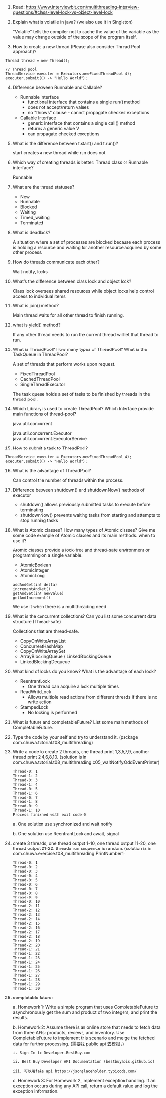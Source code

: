 1.  Read: https://www.interviewbit.com/multithreading-interview-questions/#class-level-lock-vs-object-level-lock
2.  Explain what is volatile in java? (we also use it in Singleton)

    "Volatile" tells the compiler not to cache the value of the variable as the value may change outside of the scope of the program itself.

3.  How to create a new thread (Please also consider Thread Pool approach)?

```
Thread thread = new Thread();

// Thread pool
ThreadService executer = Executors.newFixedThreadPool(4);
executer.submit(() -> "Hello World");
```

4.  Difference between Runnable and Callable?

    - Runnable Interface
      - functional interface that contains a single run() method
      - does not accept/return values
      - no "throws" clause - cannot propagate checked exceptions
    - Callable Interface
      - generic interface that contains a single call() method
      - returns a generic value V
      - can propagate checked exceptions

5.  What is the difference between t.start() and t.run()?

    start creates a new thread while run does not

6.  Which way of creating threads is better: Thread class or Runnable interface?

    Runnable

7.  What are the thread statuses?

    - New
    - Runnable
    - Blocked
    - Waiting
    - Timed_waiting
    - Terminated

8.  What is deadlock?

    A situation where a set of processes are blocked because each process is holding a resource and waiting for another resource acquired by some other process.

9.  How do threads communicate each other?

    Wait notify, locks

10. What’s the difference between class lock and object lock?

    Class lock oversees shared resources while object locks help control access to individual items

11. What is join() method?

    Main thread waits for all other thread to finish running.

12. what is yield() method?

    If any other thread needs to run the current thread will let that thread to run.

13. What is ThreadPool? How many types of ThreadPool? What is the TaskQueue in ThreadPool?

    A set of threads that perform works upon request.

    - FixedThreadPool
    - CachedThreadPool
    - SingleThreadExecutor

    The task queue holds a set of tasks to be finished by threads in the thread pool.

14. Which Library is used to create ThreadPool? Which Interface provide main functions of thread-pool?

    java.util.concurrent

    java.util.concurrent.Executor\
    java.util.concurrent.ExecutorService

15. How to submit a task to ThreadPool?

```
ThreadService executer = Executors.newFixedThreadPool(4);
executer.submit(() -> "Hello World");
```

16. What is the advantage of ThreadPool?

    Can control the number of threads within the process.

17. Difference between shutdown() and shutdownNow() methods of executor

    - shutdown() allows previously submitted tasks to execute before terminating
    - shutdownNow() prevents waiting tasks from starting and attempts to stop running tasks

18. What is Atomic classes? How many types of Atomic classes? Give me some code example of Atomic classes and its main methods. when to use it?

    Atomic classes provide a lock-free and thread-safe environment or programming on a single variable.

    - AtomicBoolean
    - AtomicInteger
    - AtomicLong

    ```
    addAndGet(int delta)
    incrementAndGet()
    getAndSet(int newValue)
    getAndIncrement()
    ```

    We use it when there is a multithreading need

19. What is the concurrent collections? Can you list some concurrent data structure (Thread-safe)

    Collections that are thread-safe.

    - CopyOnWriteArrayList
    - ConcurrentHashMap
    - CopyOnWriteArraySet
    - ArrayBlockingQueue / LinkedBlockingQueue
    - LinkedBlockingDequeue

20. What kind of locks do you know? What is the advantage of each lock?

    - ReentrantLock
      - One thread can acquire a lock multiple times
    - ReadWriteLock
      - Allows multiple read actions from different threads if there is no write action
    - StampedLock
      - No locking is performed

21. What is future and completableFuture? List some main methods of CompletableFuture.
22. Type the code by your self and try to understand it. (package com.chuwa.tutorial.t08_multithreading)
23. Write a code to create 2 threads, one thread print 1,3,5,7,9, another thread print 2,4,6,8,10. (solution is in com.chuwa.tutorial.t08_multithreading.c05_waitNotify.OddEventPrinter)

    ```
    Thread-0: 1
    Thread-1: 2
    Thread-0: 3
    Thread-1: 4
    Thread-0: 5
    Thread-1: 6
    Thread-0: 7
    Thread-1: 8
    Thread-0: 9
    Thread-1: 10
    Process finished with exit code 0
    ```

    a. One solution use synchronized and wait notify

    b. One solution use ReentrantLock and await, signal

24. create 3 threads, one thread output 1-10, one thread output 11-20, one thread output 21-22. threads run sequence is random. (solution is in com.chuwa.exercise.t08_multithreading.PrintNumber1)
    ```
    Thread-0: 1
    Thread-0: 2
    Thread-0: 3
    Thread-0: 4
    Thread-0: 5
    Thread-0: 6
    Thread-0: 7
    Thread-0: 8
    Thread-0: 9
    Thread-0: 10
    Thread-2: 11
    Thread-2: 12
    Thread-2: 13
    Thread-2: 14
    Thread-2: 15
    Thread-2: 16
    Thread-2: 17
    Thread-2: 18
    Thread-2: 19
    Thread-2: 20
    Thread-1: 21
    Thread-1: 22
    Thread-1: 23
    Thread-1: 24
    Thread-1: 25
    Thread-1: 26
    Thread-1: 27
    Thread-1: 28
    Thread-1: 29
    Thread-1: 30
    ```
25. completable future:

    a. Homework 1: Write a simple program that uses CompletableFuture to asynchronously get the sum and product of two integers, and print the results.

    b. Homework 2: Assume there is an online store that needs to fetch data from three APIs: products, reviews, and inventory. Use CompletableFuture to implement this scenario and merge the fetched data for further processing. (需要找 public api 去模拟，)

        i. Sign In to Developer.BestBuy.com

        ii. Best Buy Developer API Documentation (bestbuyapis.github.io)

        iii. 可以⽤fake api https://jsonplaceholder.typicode.com/

    c. Homework 3: For Homework 2, implement exception handling. If an exception occurs during any API call, return a default value and log the exception information.
